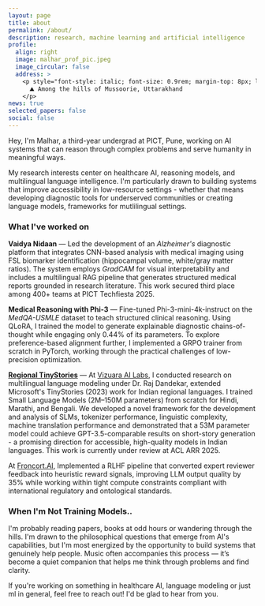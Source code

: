 ```yaml
---
layout: page
title: about
permalink: /about/
description: research, machine learning and artificial intelligence
profile:
  align: right
  image: malhar_prof_pic.jpeg
  image_circular: false
  address: >
    <p style="font-style: italic; font-size: 0.9rem; margin-top: 8px; line-height: 1.4; color: #6c757d !important;" class="dark:text-gray-400">
      ⛰️ Among the hills of Mussoorie, Uttarakhand
    </p>
news: true
selected_papers: false 
social: false 
---
```


Hey, I'm Malhar, a third-year undergrad at PICT, Pune, working on AI systems that can reason through complex problems and serve humanity in meaningful ways.

My research interests center on healthcare AI, reasoning models, and multilingual language intelligence. I'm particularly drawn to building systems that improve accessibility in low-resource settings - whether that means developing diagnostic tools for underserved communities or creating language models, frameworks for mutlilingual settings.

### What I've worked on


**Vaidya Nidaan** — Led the development of an *Alzheimer's* diagnostic platform that integrates CNN-based analysis with medical imaging using FSL biomarker identification (hippocampal volume, white/gray matter ratios). The system employs *GradCAM* for visual interpretability and includes a multilingual RAG pipeline that generates structured medical reports grounded in research literature. This work secured third place among 400+ teams at PICT Techfiesta 2025.

**Medical Reasoning with Phi-3** — Fine-tuned Phi-3-mini-4k-instruct on the *MedQA-USMLE* dataset to teach structured clinical reasoning. Using QLoRA, I trained the model to generate explainable diagnostic chains-of-thought while engaging only 0.44% of its parameters. To explore preference-based alignment further, I implemented a GRPO trainer from scratch in PyTorch, working through the practical challenges of low-precision optimization.

[**Regional TinyStories**](https://arxiv.org/abs/2504.07989) — At [Vizuara AI Labs](https://vizuara.ai), I conducted research on multilingual language modeling under Dr. Raj Dandekar, extended Microsoft's TinyStories (2023) work for Indian regional languages. I trained Small Language Models (2M–150M parameters) from scratch for Hindi, Marathi, and Bengali. We developed a novel framework for the development and analysis of SLMs, tokenizer performance, linguistic complexity, machine translation performance and demonstrated that a 53M parameter model could achieve GPT-3.5-comparable results on short-story generation - a promising direction for accessible, high-quality models in Indian languages. This work is currently under review at ACL ARR 2025.

At [Froncort.AI](https://froncort.ai), Implemented a RLHF pipeline that converted expert reviewer feedback into heuristic reward signals, improving LLM output quality by 35% while working within tight compute constraints compliant with international regulatory and ontological standards. 

### When I'm Not Training Models..

I'm probably reading papers, books at odd hours or wandering through the hills. I'm drawn to the philosophical questions that emerge from AI's capabilities, but I'm most energized by the opportunity to build systems that genuinely help people. Music often accompanies this process — it’s become a quiet companion that helps me think through problems and find clarity.

If you're working on something in healthcare AI, language modeling or just ml in general, feel free to reach out! I'd be glad to hear from you.
